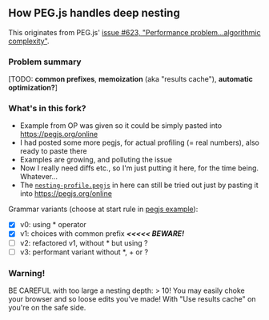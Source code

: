 ## How PEG.js handles deep nesting

This originates from PEG.js' [issue #623, "Performance problem...algorithmic complexity"](https://github.com/pegjs/pegjs/issues/623).

### Problem summary
[TODO: **common prefixes**, **memoization** (aka "results cache"), **automatic optimization?**]

### What's in this fork?
* Example from OP was given so it could be simply pasted into https://pegjs.org/online
* I had posted some more pegjs, for actual profiling (= real numbers), also ready to paste there
* Examples are growing, and polluting the issue
* Now I really need diffs etc., so I'm just putting it here, for the time being. Whatever...
* The [`nesting-profile.pegjs`](./nesting-profile.pegjs) in here can still be tried out just by pasting it into https://pegjs.org/online

Grammar variants (choose at start rule in [pegjs example](./nesting-profile.pegjs)):
  - [x] v0: using * operator
  - [x] v1: choices with common prefix ***<<<<< BEWARE!***
  - [ ] v2: refactored v1, without * but using ?
  - [ ] v3: performant variant without *, + or ?

### Warning!
BE CAREFUL with too large a nesting depth: > 10!
You may easily choke your browser and so loose edits you've made!
With "Use results cache" on you're on the safe side.


